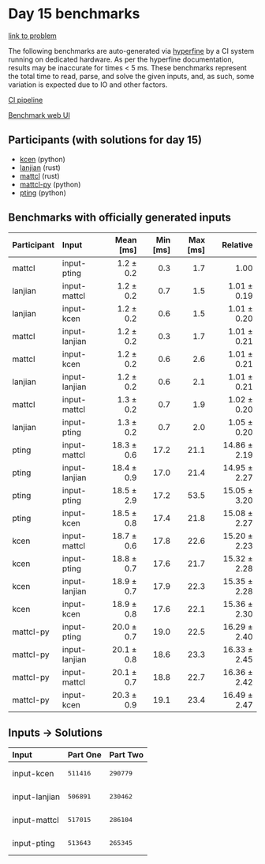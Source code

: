 # Day 15 benchmarks

[link to problem](https://adventofcode.com/2023/day/15)

The following benchmarks are auto-generated via
[hyperfine](https://github.com/sharkdp/hyperfine) by a CI system running on
dedicated hardware. As per the hyperfine documentation, results may be
inaccurate for times < 5 ms. These benchmarks represent the total time to read,
parse, and solve the given inputs, and, as such, some variation is expected due
to IO and other factors.

[CI pipeline](http://ci.papercode.net:8080/teams/main/pipelines/aoc2023)

[Benchmark web UI](https://aoc.ancalagon.black)


## Participants (with solutions for day 15)

- [kcen](https://github.com/kcen/aoc2023) (python)
- [lanjian](https://github.com/lanjian/aoc-2023) (rust)
- [mattcl](https://github.com/mattcl/aoc2023) (rust)
- [mattcl-py](https://github.com/mattcl/aoc2023-py) (python)
- [pting](https://github.com/pting/aoc2023) (python)


## Benchmarks with officially generated inputs

| Participant | Input | Mean [ms] | Min [ms] | Max [ms] | Relative |
|:---|:---|---:|---:|---:|---:|
| mattcl | input-pting | 1.2 ± 0.2 | 0.3 | 1.7 | 1.00 |
| lanjian | input-mattcl | 1.2 ± 0.2 | 0.7 | 1.5 | 1.01 ± 0.19 |
| lanjian | input-kcen | 1.2 ± 0.2 | 0.6 | 1.5 | 1.01 ± 0.20 |
| mattcl | input-lanjian | 1.2 ± 0.2 | 0.3 | 1.7 | 1.01 ± 0.21 |
| mattcl | input-kcen | 1.2 ± 0.2 | 0.6 | 2.6 | 1.01 ± 0.21 |
| lanjian | input-lanjian | 1.2 ± 0.2 | 0.6 | 2.1 | 1.01 ± 0.21 |
| mattcl | input-mattcl | 1.3 ± 0.2 | 0.7 | 1.9 | 1.02 ± 0.20 |
| lanjian | input-pting | 1.3 ± 0.2 | 0.7 | 2.0 | 1.05 ± 0.20 |
| pting | input-mattcl | 18.3 ± 0.6 | 17.2 | 21.1 | 14.86 ± 2.19 |
| pting | input-lanjian | 18.4 ± 0.9 | 17.0 | 21.4 | 14.95 ± 2.27 |
| pting | input-pting | 18.5 ± 2.9 | 17.2 | 53.5 | 15.05 ± 3.20 |
| pting | input-kcen | 18.5 ± 0.8 | 17.4 | 21.8 | 15.08 ± 2.27 |
| kcen | input-mattcl | 18.7 ± 0.6 | 17.8 | 22.6 | 15.20 ± 2.23 |
| kcen | input-pting | 18.8 ± 0.7 | 17.6 | 21.7 | 15.32 ± 2.28 |
| kcen | input-lanjian | 18.9 ± 0.7 | 17.9 | 22.3 | 15.35 ± 2.28 |
| kcen | input-kcen | 18.9 ± 0.8 | 17.6 | 22.1 | 15.36 ± 2.30 |
| mattcl-py | input-pting | 20.0 ± 0.7 | 19.0 | 22.5 | 16.29 ± 2.40 |
| mattcl-py | input-lanjian | 20.1 ± 0.8 | 18.6 | 23.3 | 16.33 ± 2.45 |
| mattcl-py | input-mattcl | 20.1 ± 0.7 | 18.8 | 22.7 | 16.36 ± 2.42 |
| mattcl-py | input-kcen | 20.3 ± 0.9 | 19.1 | 23.4 | 16.49 ± 2.47 |


## Inputs -> Solutions

| Input | Part One | Part Two |
|:---|:---|:---|
|input-kcen|<pre>511416</pre>|<pre>290779</pre>|
|input-lanjian|<pre>506891</pre>|<pre>230462</pre>|
|input-mattcl|<pre>517015</pre>|<pre>286104</pre>|
|input-pting|<pre>513643</pre>|<pre>265345</pre>|